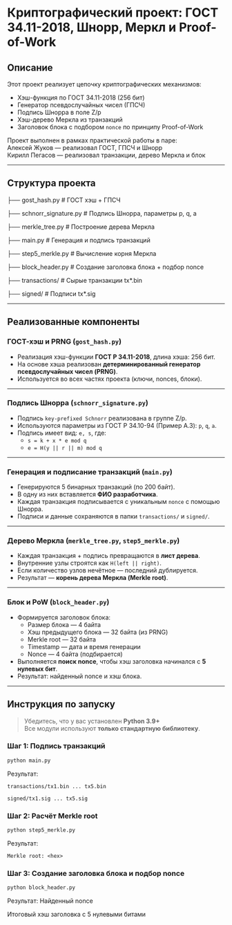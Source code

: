 #  Криптографический проект: ГОСТ 34.11-2018, Шнорр, Меркл и Proof-of-Work

##  Описание

Этот проект реализует цепочку криптографических механизмов:
- Хэш-функция по ГОСТ 34.11-2018 (256 бит)
- Генератор псевдослучайных чисел (ГПСЧ)
- Подпись Шнорра в поле Z/p
- Хэш-дерево Меркла из транзакций
- Заголовок блока с подбором `nonce` по принципу Proof-of-Work

Проект выполнен в рамках практической работы в паре:  
 Алексей Жуков — реализовал ГОСТ, ГПСЧ и Шнорр  
 Кирилл Пегасов — реализовал транзакции, дерево Меркла и блок

---

##  Структура проекта
├── gost_hash.py # ГОСТ хэш + ГПСЧ

├── schnorr_signature.py # Подпись Шнорра, параметры p, q, a

├── merkle_tree.py # Построение дерева Меркла

├── main.py # Генерация и подпись транзакций 

├── step5_merkle.py # Вычисление корня Меркла 

├── block_header.py # Создание заголовка блока + подбор nonce 

├── transactions/ # Сырые транзакции tx*.bin

├── signed/ # Подписи tx*.sig


---

##  Реализованные компоненты

###  ГОСТ-хэш и PRNG (`gost_hash.py`)

- Реализация хэш-функции **ГОСТ Р 34.11-2018**, длина хэша: 256 бит.
- На основе хэша реализован **детерминированный генератор псевдослучайных чисел (PRNG)**.
- Используется во всех частях проекта (ключи, nonces, блоки).

---

###  Подпись Шнорра (`schnorr_signature.py`)

- Подпись `key-prefixed Schnorr` реализована в группе Z/p.
- Используются параметры из ГОСТ Р 34.10-94 (Пример A.3): `p`, `q`, `a`.
- Подпись имеет вид: `e, s`, где:
  - `s = k + x * e mod q`
  - `e = H(y || r || m) mod q`

---

###  Генерация и подписание транзакций (`main.py`)

- Генерируются 5 бинарных транзакций (по 200 байт).
- В одну из них вставляется **ФИО разработчика**.
- Каждая транзакция подписывается с уникальным `nonce` с помощью Шнорра.
- Подписи и данные сохраняются в папки `transactions/` и `signed/`.

---

###  Дерево Меркла (`merkle_tree.py`, `step5_merkle.py`)

- Каждая транзакция + подпись превращаются в **лист дерева**.
- Внутренние узлы строятся как `H(left || right)`.
- Если количество узлов нечётное — последний дублируется.
- Результат — **корень дерева Меркла (Merkle root)**.

---

###  Блок и PoW (`block_header.py`)

- Формируется заголовок блока:
  - Размер блока — 4 байта
  - Хэш предыдущего блока — 32 байта (из PRNG)
  - Merkle root — 32 байта
  - Timestamp — дата и время генерации
  - Nonce — 4 байта (подбирается)
- Выполняется **поиск nonce**, чтобы хэш заголовка начинался с **5 нулевых бит**.
- Результат: найденный nonce и хэш блока.

---

##  Инструкция по запуску

> Убедитесь, что у вас установлен **Python 3.9+**  
> Все модули используют **только стандартную библиотеку**.

###  Шаг 1: Подпись транзакций

```bash
python main.py
```
Результат:

    transactions/tx1.bin ... tx5.bin

    signed/tx1.sig ... tx5.sig

### Шаг 2: Расчёт Merkle root

```bash
python step5_merkle.py
```
Результат:

    Merkle root: <hex>

### Шаг 3: Создание заголовка блока и подбор nonce
```bash
python block_header.py
```
Результат:
    Найденный nonce

Итоговый хэш заголовка с 5 нулевыми битами